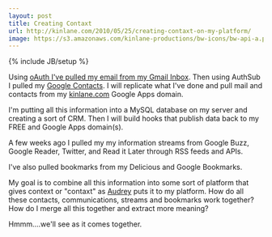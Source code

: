 ```yaml
---
layout: post
title: Creating Contaxt
url: http://kinlane.com/2010/05/25/creating-contaxt-on-my-platform/
image: https://s3.amazonaws.com/kinlane-productions/bw-icons/bw-api-a.png
---
```

{% include JB/setup %}
<p>
     Using <a href="http://www.kinlane.com/?p=1336">oAuth I've pulled my email from my Gmail Inbox</a>. Then using AuthSub I pulled my <a href="http://code.google.com/apis/contacts/">Google Contacts</a>. I will replicate what I've done and pull mail and contacts from my <a href="http://www.kinlane.com">kinlane.com</a> Google Apps domain.
</p>

<p>
     I'm putting all this information into a MySQL database on my server and creating a sort of CRM. Then I will build hooks that publish data back to my FREE and Google Apps domain(s).
</p>

<p>
     A few weeks ago I pulled my my information streams from Google Buzz, Google Reader, Twitter, and Read it Later through RSS feeds and APIs.
</p>

<p>
     I've also pulled bookmarks from my Delicious and Google Bookmarks.
</p>

<p>
     My goal is to combine all this information into some sort of platform that gives context or "contaxt" as <a href="http://www.audreywatters.com">Audrey</a> puts it to my platform. How do all these contacts, communications, streams and bookmarks work together? How do I merge all this together and extract more meaning?
</p>

<p>
     Hmmm....we'll see as it comes together.
</p>
